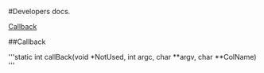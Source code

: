 #Developers docs.

[Callback](#Callback)

##Callback

'''static int callBack(void *NotUsed, int argc, char **argv, char **ColName) '''
